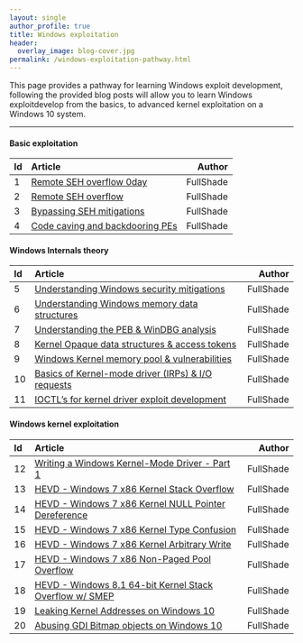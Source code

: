 ```yaml
---
layout: single
author_profile: true
title: Windows exploitation
header:
  overlay_image: blog-cover.jpg
permalink: /windows-exploitation-pathway.html
---
```


This page provides a pathway for learning Windows exploit development, following the provided blog posts will allow you to learn Windows exploitdevelop from the basics, to advanced kernel exploitation on a Windows 10 system.

----

#### Basic exploitation

| Id | Article | Author  |
|:---|:--------|--------:|
| 1 | [Remote SEH overflow 0day](https://fullpwnops.com/CVE-2019-16724-Remote-Unauthenticated-SEH-overflow/) | FullShade |
| 2 | [Remote SEH overflow](https://fullpwnops.com/CVE-2019-17181-intrasrv-writeup/) | FullShade |
| 3 | [Bypassing SEH mitigations](https://fullpwnops.com/nullbytebypass/) | FullShade |
| 4 | [Code caving and backdooring PEs](https://fullpwnops.com/code-caving/) | FullShade |

#### Windows Internals theory 

| Id | Article | Author  |
|:---|:--------|--------:|
| 5 | [Understanding Windows security mitigations](https://fullpwnops.com/Understanding-Exploit-mitigations/) | FullShade |
| 6 | [Understanding Windows memory data structures](https://fullpwnops.com/Stack-heaps-memory/) | FullShade |
| 7 | [Understanding the PEB & WinDBG analysis](https://fullpwnops.com/PEB-analysis-exploitation/) | FullShade |
| 8 | [Kernel Opaque data structures & access tokens](https://fullpwnops.com/token-manipulation-privs/) | FullShade |
| 9 | [Windows Kernel memory pool & vulnerabilities](https://fullpwnops.com/Windows-pool-and-vulns/) | FullShade |
| 10 | [Basics of Kernel-mode driver (IRPs) & I/O requests](https://fullpwnops.com/io-requests-basics/) | FullShade |
| 11 | [IOCTL’s for kernel driver exploit development](https://fullpwnops.com/IOCTL-kernel-drivers/) | FullShade |

#### Windows kernel exploitation

| Id | Article | Author  |
|:---|:--------|--------:|
| 12 | [Writing a Windows Kernel-Mode Driver - Part 1](https://fullpwnops.com/kernel-driver1/) | FullShade |
| 13 | [HEVD - Windows 7 x86 Kernel Stack Overflow](https://fullpwnops.com/HEVD-kernel-overflow/) | FullShade |
| 14 | [HEVD - Windows 7 x86 Kernel NULL Pointer Dereference](https://fullpwnops.com/HEVD_null-pointer/) | FullShade |
| 15 | [HEVD - Windows 7 x86 Kernel Type Confusion](https://fullpwnops.com/HEVD-typeconfusion/) | FullShade |
| 16 | [HEVD - Windows 7 x86 Kernel Arbitrary Write](https://fullpwnops.com/HEVD-arbitraryoverwrite/) | FullShade |
| 17 | [HEVD - Windows 7 x86 Non-Paged Pool Overflow](https://fullpwnops.com/HEVD-pool-overflow/) | FullShade |
| 18 | [HEVD - Windows 8.1 64-bit Kernel Stack Overflow w/ SMEP](https://fullpwnops.com/HEVD-stack-smep/) | FullShade |
| 19 | [Leaking Kernel Addresses on Windows 10](https://fullpwnops.com/Windows-10-kaslr-infoleak/) | FullShade |
| 20 | [Abusing GDI Bitmap objects on Windows 10](https://fullpwnops.com/gdi-exploitation/) | FullShade |

